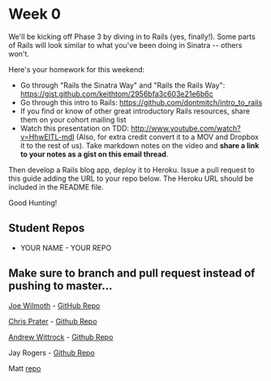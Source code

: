 # Week 0

We'll be kicking off Phase 3 by diving in to Rails (yes, finally!). Some parts of Rails will look similar to what you've been doing in Sinatra -- others won't.

Here's your homework for this weekend:

* Go through "Rails the Sinatra Way" and "Rails the Rails Way":
https://gist.github.com/keithtom/2956bfa3c603e21e6b6c
* Go through this intro to Rails: https://github.com/dontmitch/intro_to_rails
* If you find or know of other great introductory Rails resources, share them on your cohort mailing list
* Watch this presentation on TDD: http://www.youtube.com/watch?v=HhwElTL-mdI
(Also, for extra credit convert it to a MOV and Dropbox it to the rest of us). Take markdown notes on the video and **share a link to your notes as a gist on this email thread**.

Then develop a Rails blog app, deploy it to Heroku. Issue a pull request to this guide adding the URL to your repo below. The Heroku URL should be included in the README file.

Good Hunting!

## Student Repos

* YOUR NAME - YOUR REPO

## Make sure to branch and pull request instead of pushing to master...

[Joe Wilmoth](http://blogjoe.herokuapp.com) - [GitHub Repo](https://github.com/jbwilmoth/rails_blog)

[Chris Prater](http://enigmatic-fjord-8286.herokuapp.com) - [Github Repo](https://github.com/cprater/rails_blog)

[Andrew Wittrock](http://floating-harbor-3845.herokuapp.com) - [Github Repo](https://github.com/Birdrock/rails_blog)

Jay Rogers - [Github Repo](https://github.com/jayrogers889csa/rails_blog)

Matt [repo](https://github.com/oconn/Sample-Blog)
